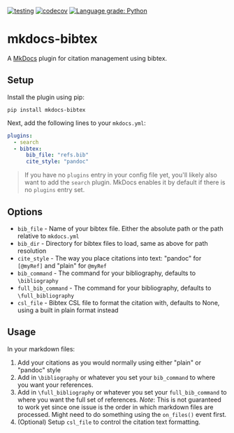 [![testing](https://github.com/shyamd/mkdocs-bibtex/workflows/testing/badge.svg)](https://github.com/shyamd/mkdocs-bibtex/actions?query=workflow%3Atesting)
[![codecov](https://codecov.io/gh/shyamd/mkdocs-bibtex/branch/master/graph/badge.svg)](https://codecov.io/gh/shyamd/mkdocs-bibtex)
[![Language grade: Python](https://img.shields.io/lgtm/grade/python/g/shyamd/mkdocs-bibtex.svg?logo=lgtm&logoWidth=18)](https://lgtm.com/projects/g/shyamd/mkdocs-bibtex/context:python)

# mkdocs-bibtex

A [MkDocs](https://www.mkdocs.org/) plugin for citation management using bibtex.

## Setup

Install the plugin using pip:

```
pip install mkdocs-bibtex
```

Next, add the following lines to your `mkdocs.yml`:

```yml
plugins:
  - search
  - bibtex:
      bib_file: "refs.bib"
      cite_style: "pandoc"
```

> If you have no `plugins` entry in your config file yet, you'll likely also want to add the `search` plugin. MkDocs enables it by default if there is no `plugins` entry set.

## Options

- `bib_file` - Name of your bibtex file. Either the absolute path or the path relative to `mkdocs.yml`
- `bib_dir` - Directory for bibtex files to load, same as above for path resolution
- `cite_style` - The way you place citations into text: "pandoc" for `[@myRef]` and "plain" for `@myRef`
- `bib_command` - The command for your bibliography, defaults to `\bibliography`
- `full_bib_command` - The command for your bibliography, defaults to `\full_bibliography`
- `csl_file` - Bibtex CSL file to format the citation with, defaults to None, using a built in plain format instead

## Usage

In your markdown files:

1. Add your citations as you would normally using either "plain" or "pandoc" style
2. Add in `\bibliography` or whatever you set your `bib_command` to where you want your references.
3. Add in `\full_bibliography` or whatever you set your `full_bib_command` to where you want the full set of references. *Note*: This is not guaranteed to work yet since one issue is the order in which markdown files are processed. Might need to do something using the `on_files()` event first.
4. (Optional) Setup `csl_file` to control the citation text formatting.
